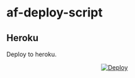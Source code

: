 # af-deploy-script

<!-- ## Railway

[![Deploy on Railway](https://railway.app/button.svg)](https://railway.app/new/template?template=)
<br> -->

## Heroku

Deploy to heroku.
<p align="center">
<a href="https://heroku.com/deploy?template=https://github.com/Iamgoingtomake/af-deploy-script">
  <img src="https://www.herokucdn.com/deploy/button.svg" alt="Deploy">
</a>
</p>

